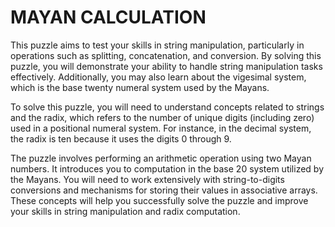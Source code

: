 # MAYAN CALCULATION

This puzzle aims to test your skills in string manipulation, particularly in operations such as splitting, concatenation, and conversion. By solving this puzzle, you will demonstrate your ability to handle string manipulation tasks effectively. Additionally, you may also learn about the vigesimal system, which is the base twenty numeral system used by the Mayans.

To solve this puzzle, you will need to understand concepts related to strings and the radix, which refers to the number of unique digits (including zero) used in a positional numeral system. For instance, in the decimal system, the radix is ten because it uses the digits 0 through 9.

The puzzle involves performing an arithmetic operation using two Mayan numbers. It introduces you to computation in the base 20 system utilized by the Mayans. You will need to work extensively with string-to-digits conversions and mechanisms for storing their values in associative arrays. These concepts will help you successfully solve the puzzle and improve your skills in string manipulation and radix computation.
